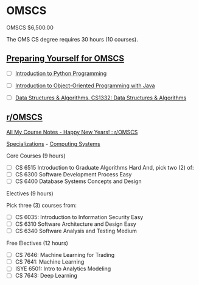 # OMSCS

OMSCS	$6,500.00

The OMS CS degree requires 30 hours (10 courses). 	

## [Preparing Yourself for OMSCS](https://omscs.gatech.edu/preparing-yourself-omscs)
  
- [ ] [Introduction to Python Programming](https://www.edx.org/certificates/professional-certificate/the-georgia-institute-of-technology-introduction-to-python-programming)
- [ ] [Introduction to Object-Oriented Programming with Java](https://www.edx.org/certificates/professional-certificate/gtx-introduction-to-object-oriented-programming-with-java)
- [ ] [Data Structures & Algorithms, CS1332: Data Structures & Algorithms](https://www.edx.org/certificates/professional-certificate/gtx-data-structures-and-algorithms)




## [r/OMSCS](https://www.reddit.com/r/OMSCS/)	

[All My Course Notes - Happy New Years! : r/OMSCS](https://www.reddit.com/r/OMSCS/comments/18w0qs3/all_my_course_notes_happy_new_years/)
			
[Specializations](https://omscs.gatech.edu/program-info/specializations) - 	[Computing Systems](https://omscs.gatech.edu/specialization-computing-systems)

Core Courses (9 hours)			
- [ ] CS 6515 Introduction to Graduate Algorithms			Hard
      And, pick two (2) of:			
- [ ] CS 6300 Software Development Process 			Easy
- [ ] CS 6400 Database Systems Concepts and Design			
			
Electives (9 hours)	

Pick three (3) courses from:			
- [ ] CS 6035: Introduction to Information Security			Easy
- [ ] CS 6310 Software Architecture and Design			Easy
- [ ] CS 6340 Software Analysis and Testing			Medium
			
Free Electives (12 hours)			
- [ ] CS 7646: Machine Learning for Trading			
- [ ] CS 7641: Machine Learning			
- [ ] ISYE 6501: Intro to Analytics Modeling			
- [ ] CS 7643: Deep Learning			
